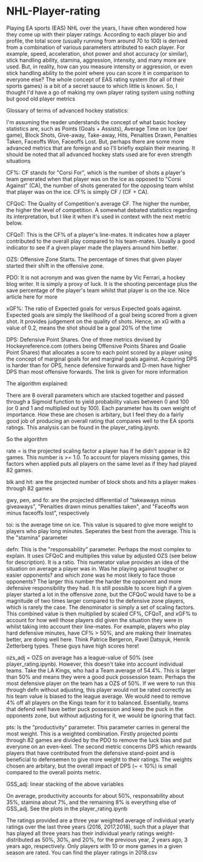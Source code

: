 # NHL-Player-rating

Playing EA sports (EAS) NHL over the years, I have often wondered how they come up with their player ratings. According to each player bio and profile, the total score (usually running from around 70 to 100) is derived from a combination of various parameters attributed to each player. For example, speed, acceleration, shot power and shot accuracy (or similar), stick handling ability, stamina, aggression, intensity, and many more are used. But, in reality, how can you measure intensity or aggression, or even stick handling ability to the point where you can score it in comparison to everyone else? The whole concept of EAS rating system (for all of their sports games) is a bit of a secret sauce to which little is known. So, I thought I'd have a go of making my own player rating system using nothing but good old player metrics

Glossary of terms of advanced hockey statistics:

I'm assuming the reader understands the concept of what basic hockey statistics are, such as Points (Goals + Assists), Average Time on Ice (per game), Block Shots, Give-away, Take-away, Hits, Penalties Drawn, Penalties Taken, Faceoffs Won, Faceoffs Lost. But, perhaps there are some more advanced metrics that are foreign and so I'll briefly explain their meaning. It should be noted that all advanced hockey stats used are for even strength situations

CF%: CF stands for "Corsi For", which is the number of shots a player's team generated when that player was on the ice as opposed to "Corsi Against" (CA), the number of shots generated for the opposing team whilst that player was on the ice. CF% is simply CF / (CF + CA).

CFQoC: The Quality of Competition's average CF. The higher the number, the higher the level of competition. A somewhat debated statistics regarding its interpretation, but I like it when it's used in context with the next metric below.

CFQoT: This is the CF% of a player's line-mates. It indicates how a player contributed to the overall play compared to his team-mates. Usually a good indicator to see if a given player made the players around him better.

OZS: Offensive Zone Starts. The percentage of times that given player started their shift in the offensive zone.

PDO: It is not acronym and was given the name by Vic Ferrari, a hockey blog writer. It is simply a proxy of luck. It is the shooting percentage plus the save percentage of the player's team whilst that player is on the ice. Nice article here for more 

xGF%: The ratio of Expected goals for versus Expected goals against. Expected goals are simply the likelihood of a goal being scored from a given shot. It provides judgement on the quality of shots. Hence, an xG with a value of 0.2, means the shot should be a goal 20% of the time

DPS: Defensive Point Shares. One of three metrics devised by Hockeyreference.com (others being Offensive Points Shares and Goalie Point Shares) that allocates a score to each point scored by a player using the concept of marginal goals for and marginal goals against. Acquiring DPS is harder than for OPS, hence defensive forwards and D-men have higher DPS than most offensive forwards. The link is given for more information

The algorithm explained:

There are 8 overall parameters which are stacked together and passed through a Sigmoid function to yield probability values between 0 and 100 (or 0 and 1 and multiplied out by 100). Each parameter has its own weight of importance. How these are chosen is arbitary, but I feel they do a fairly good job of producing an overall rating that compares well to the EA sports ratings. This analysis can be found in the player_rating.ipynb. 

So the algorithm

rate = is the projected scaling factor a player has if he didn't appear in 82 games. This number is >= 1.0. To account for players missing games, this factors when applied puts all players on the same level as if they had played 82 games.

blk and hit: are the projected number of block shots and hits a player makes through 82 games

gwy, pen, and fo: are the projected differential of "takeaways minus giveaways", "Penalties drawn minus penalties taken", and "Faceoffs won minus faceoffs lost", respectively

toi: is the average time on ice. This value is squared to give more weight to players who play long minutes. Seperates the best from the average. This is the "stamina" parameter

defn: This is the "responsability" parameter. Perhaps the most complex to explain. It uses CFQoC and multiplies this value by adjusted OZS (see below for description). It is a ratio. This numerator value provides an idea of the situation on average a player was in. Was he playing against tougher or easier opponents? and which zone was he most likely to face those opponents? The larger this number the harder the opponent and more defensive responsibility they had. It is still possible to score high if a given player started a lot in the offensive zone, but the CFQoC would have to be a magnitude of two times larger compared to the defensive zone players, which is rarely the case. The denominator is simply a set of scaling factors. This combined value is then multiplied by scaled CF%, CFQoT, and xGF% to account for how well those players did given the situation they were in whilst taking into account their line-mates. For example, players who play hard defensive minutes, have CF% > 50%, and are making their linemates better, are doing well here. Think Patrice Bergeron, Pavel Datsyuk, Henrik Zetterberg types. These guys have high scores here!

ozs_adj = OZS on average has a league-value of 50% (see player_rating.ipynb). However, this doesn't take into account individual teams. Take the LA Kings, who had a Team average of 54.4%. This is larger than 50% and means they were a good puck possession team. Perhaps the most defensive player on the team has a OZS of 50%. If we were to run this through defn without adjusting, this player would not be rated correctly as his team value is biased to the league average. We would need to remove 4% off all players on the Kings team for it to balanced. Essentially, teams that defend well have better puck possession and keep the puck in the opponents zone, but without adjusting for it, we would be ignoring that fact.

pts: Is the "productivity" parameter. This parameter carries in general the most weight. This is a weighted combination. Firstly projected points through 82 games are divided by the PDO to remove the luck bias and put everyone on an even-keel. The second metric concerns DPS which rewards players that have contributed from the defensive stand-point and is beneficial to defensemen to give more weight to their ratings. The weights chosen are arbitary, but the overall impact of DPS (~ < 10%) is small compared to the overall points metric.

GSS_adj: linear stacking of the above variables

On average, productivity accounts for about 50%, responsability about 35%, stamina about 7%, and the remaining 8% is everything else of GSS_adj. See the plots in the player_rating.ipynb

The ratings provided are a three year weighted average of individual yearly ratings over the last three years (2016, 2017,2018), such that a player that has played all three years has their individual yearly ratings weight-distributed as 50%, 30%, and 20%, for the previous year, 2 years ago, 3 years ago, respectively. Only players with 10 or more games in a given season are rated. You can find the player ratings in 2018.csv


